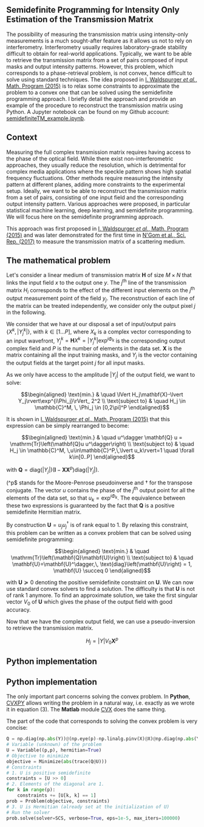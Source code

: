 ## Semidefinite Programming for Intensity Only Estimation of the Transmission Matrix

The possibility of measuring the transmission matrix using intensity-only measurements is a much sought-after feature as it allows us not to rely on interferometry. Interferometry usually requires laboratory-grade stability difficult to obtain for real-world applications. Typically, we want to be able to retrieve the transmission matrix from a set of pairs composed of input masks and output intensity patterns. However, this problem, which corresponds to a phase-retrieval problem, is not convex, hence difficult to solve using standard techniques. The idea proposed in [I. Waldspurger *et al.*, Math. Program (2015)](https://doi.org/10.1007/s10107-013-0738-9) is to relax some constraints to approximate the problem to a convex one that can be solved using the semidefinite programming approach. I briefly detail the approach and provide an example of the procedure to reconstruct the transmission matrix using Python. A Jupyter notebook can be found on my Github account: [semidefiniteTM_example.ipynb](https://github.com/wavefrontshaping/WFS.net/blob/master/semidefiniteTM_example.ipynb).

## Context

Measuring the full complex transmission matrix requires having access to the phase of the optical field. While there exist non-interferometric approaches, they usually reduce the resolution, which is detrimental for complex media applications where the speckle pattern shows high spatial frequency fluctuations. Other methods require measuring the intensity pattern at different planes, adding more constraints to the experimental setup. Ideally, we want to be able to reconstruct the transmission matrix from a set of pairs, consisting of one input field and the corresponding output intensity pattern. Various approaches were proposed, in particular statistical machine learning, deep learning, and semidefinite programming. We will focus here on the semidefinite programming approach.

This approach was first proposed in [I. Waldspurger *et al.*, Math. Program (2015)](https://doi.org/10.1007/s10107-013-0738-9) and was later demonstrated for the first time in [N'Gom et al., Sci. Rep. (2017)](https://doi.org/10.1038/s41598-017-02716-x) to measure the transmission matrix of a scattering medium.

## The mathematical problem

Let's consider a linear medium of transmission matrix $\mathbf{H}$ of size $M\times N$ that links the input field $x$ to the output one $y$. The $j^\text{th}$ line of the transmission matrix $H_i$ corresponds to the effect of the different input elements on the $j^\text{th}$ output measurement point of the field $y_j$. The reconstruction of each line of the matrix can be treated independently, we consider only the output pixel $j$ in the following.

We consider that we have at our disposal a set of input/output pairs $\left\{X^k,\lvert Y_j^k\rvert\right\}$, with $k \in [1...P]$, where $X_k$ is a complex vector corresponding to an input wavefront, $Y_j^k=\mathbf{H}X^k= \lvert Y_j^k\rvert \exp^{i\Phi_k}$ is the corresponding output complex field and $P$ is the number of elements in the data set. $\mathbf{X}$ is the matrix containing all the input training masks, and $Y_j$ is the vector containing the output fields at the target point $j$ for all input masks.

As we only have access to the amplitude $\lvert Y_j\rvert$ of the output field, we want to solve:

```math
\begin{aligned}
    \text{min.} & \quad \lVert H_j\mathbf{X}-\lvert Y_j\rvert\exp^{i\Phi_j}\rVert_ 2^2 \\
    \text{subject to} & \quad H_j \in \mathbb{C}^M, \, \Phi_j \in [0,2\pi]^P
\end{aligned}
```

It is shown in [I. Waldspurger *et al.*, Math. Program (2015)](https://doi.org/10.1007/s10107-013-0738-9) that this expression can be simply rearranged to become:

```math
\begin{aligned}
    \text{min.} & \quad u^\dagger \mathbf{Q} u = \mathrm{Tr}\left(\mathbf{Q}u u^\dagger\right) \\
    \text{subject to} & \quad H_j \in \mathbb{C}^M, \,u\in\mathbb{C}^P,\,\lvert u_k\rvert=1 \quad \forall k\in[0..P]
\end{aligned}
```

with $\mathbf{Q} = \text{diag}(\lvert Y_j\rvert)\left(\mathbf{I}-\mathbf{X}\mathbf{X}^p\right) \text{diag}(\lvert Y_j\rvert)$.

\(^p$ stands for the Moore-Penrose pseudoinverse and $\dagger$ for the transpose conjugate. The vector $u$ contains the phase of the $j^\text{th}$ output point for all the elements of the data set, so that $u_k=\exp^{i\Phi_k}$. The equivalence between these two expressions is guaranteed by the fact that $\mathbf{Q}$ is a positive semidefinite Hermitian matrix.

By construction $\mathbf{U}=u_j u_j^\dagger$ is of rank equal to $1$. By relaxing this constraint, this problem can be written as a convex problem that can be solved using semidefinite programming:

```math
\begin{aligned}
    \text{min.} & \quad \mathrm{Tr}\left(\mathbf{Q}\mathbf{U}\right) \\
    \text{subject to} & \quad \mathbf{U}=\mathbf{U}^\dagger,\, \text{diag}\left(\mathbf{U}\right) = 1, \mathbf{U} \succeq 0
\end{aligned}
```

with $\mathbf{U} \succeq 0$ denoting the positive semidefinite constraint on $\mathbf{U}$. We can now use standard convex solvers to find a solution. The difficulty is that $\mathbf{U}$ is not of rank $1$ anymore. To find an approximate solution, we take the first singular vector $V_0$ of $\mathbf{U}$ which gives the phase of the output field with good accuracy.

Now that we have the complex output field, we can use a pseudo-inversion to retrieve the transmission matrix.

```math
H_j = \lvert Y \rvert V_0\mathbf{X}^p
```

## Python implementation

## Python implementation

The only important part concerns solving the convex problem. In **Python**, [CVXPY](https://www.cvxpy.org/) allows writing the problem in a natural way, i.e. exactly as we wrote it in equation (3). The **Matlab** module [CVX](http://cvxr.com/cvx/) does the same thing.

The part of the code that corresponds to solving the convex problem is very concise:

```python
Q = np.diag(np.abs(Y))@(np.eye(p)-np.linalg.pinv(X)@X)@np.diag(np.abs(Y))
# Variable (unknown) of the problem
U = Variable((p,p), hermitian=True)
# Objective to minimize
objective = Minimize(abs(trace(Q@U)))
# Constraints
# 1. U is positive semidefinite
constraints = [U >> 0]
# 2. Elements of the diagonal are 1.
for k in range(p):
    constraints += [U[k, k] == 1]
prob = Problem(objective, constraints)
# 3. U is Hermitian (already set at the initialization of U)
# Run the solver
prob.solve(solver=SCS, verbose=True, eps=1e-5, max_iters=100000)
```
